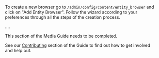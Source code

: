 To create a new browser go to ```/admin/config/content/entity_browser``` and click on "Add Entity Browser". Follow the wizard according to your preferences through all the steps of the creation process.

....

This section of the Media Guide needs to be completed.

See our [Contributing](../contributing.md) section of the Guide to find out how to get involved and help out.